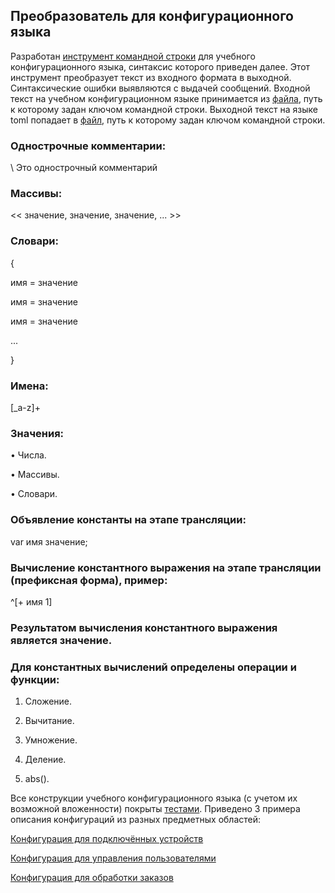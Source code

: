 ## Преобразователь для конфигурационного языка
Разработан [инструмент командной строки](https://github.com/diedamia/Config/blob/main/homework_3/main.py) для учебного конфигурационного языка, синтаксис которого приведен далее. Этот инструмент преобразует текст из входного формата в выходной. Синтаксические ошибки выявляются с выдачей сообщений.
Входной текст на учебном конфигурационном языке принимается из [файла](https://github.com/diedamia/Config/blob/main/homework_3/input1.txt), путь к которому задан ключом командной строки. Выходной текст на языке toml попадает в [файл](https://github.com/diedamia/Config/blob/main/homework_3/output.toml), путь к которому задан ключом командной строки.

### Однострочные комментарии:

\ Это однострочный комментарий

### Массивы:

<< значение, значение, значение, ... >>

### Словари:
{
 
 имя = значение
 
 имя = значение
 
 имя = значение
 
 ...

}

### Имена:
[_a-z]+

### Значения:
• Числа.

• Массивы.

• Словари.

### Объявление константы на этапе трансляции:
var имя значение;

### Вычисление константного выражения на этапе трансляции (префиксная форма), пример:

^[+ имя 1]

### Результатом вычисления константного выражения является значение.

### Для константных вычислений определены операции и функции:

1. Сложение.

2. Вычитание.

3. Умножение.

4. Деление.

5. abs().

Все конструкции учебного конфигурационного языка (с учетом их возможной вложенности) покрыты [тестами](https://github.com/diedamia/Config/blob/main/homework_3/tests.py). Приведено 3 примера описания конфигураций из разных предметных областей:

[Конфигурация для подключённых устройств](https://github.com/diedamia/Config/blob/main/homework_3/input1.txt)

[Конфигурация для управления пользователями](https://github.com/diedamia/Config/blob/main/homework_3/input2.txt)

[Конфигурация для обработки заказов](https://github.com/diedamia/Config/blob/main/homework_3/input3.txt)
